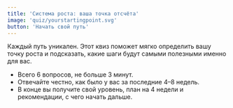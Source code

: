 ```yaml
---
title: 'Система роста: ваша точка отсчёта'
image: 'quiz/yourstartingpoint.svg'
button: 'Начать свой путь'
---
```


Каждый путь уникален. Этот квиз поможет мягко определить вашу точку роста и подсказать, какие шаги будут самыми полезными именно для вас.

* Всего 6 вопросов, не больше 3 минут.
* Отвечайте честно, как было у вас за последние 4–8 недель.
* В конце вы получите свой уровень, план на 4 недели и рекомендации, с чего начать дальше.
